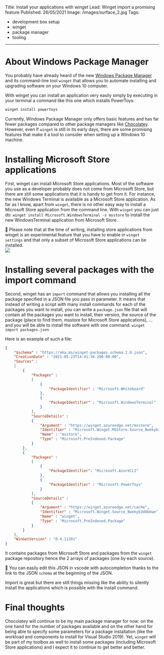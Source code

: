 Title: Install your applications with winget
Lead: Winget import a promising feature
Published: 26/05/2021
Image: /images/surface_2.jpg
Tags:
  - development box setup
  - winget
  - package manager
  - tooling
---
# About Windows Package Manager
You probably have already heard of the new [Windows Package Manager](https://docs.microsoft.com/en-us/windows/package-manager/) and its command-line tool `winget` that allows you to automate installing and upgrading software on your Windows 10 computer.

With winget you can install an application very easily simply by executing in your terminal a command like this one which installs PowerToys:
```powershell
winget install powertoys
```

Currently, Windows Package Manager only offers basic features and has far fewer packages compared to other package managers like [Chocolatey](https://chocolatey.org/). However, even if `winget` is still in its early days, there are some promising features that make it a tool to consider when setting up a Windows 10 machine.

# Installing Microsoft Store applications

First, winget can install Microsoft Store applications. Most of the software you use as a developer probably does not come from Microsoft Store, but there are still some applications that it is handy to get from it. For instance, the new Windows Terminal is available as a Microsoft Store application. As far as I know, apart from `winget`, there is no other easy way to install a Microsoft Store application from the command line. With `winget` you can just do: `winget install Microsoft.WindowsTerminal -s msstore` to install the new WindowsTerminal application from Microsoft Store.

📌 Please note that at the time of writing, installing store applications from winget is an experimental feature that you have to enable in `winget settings` and that only a subset of Microsoft Store applications can be installed.  
<img src="/posts/images/winget_import_1.png" class="img-fluid centered-img">  

# Installing several packages with the import command

Second, winget has an `import` command that allows you installing all the package specified in a JSON file you pass in parameter. It means that instead of writing a script with many install commands for each of the packages you want to install, you can write a `package.json` file that will contain all the packages you want to install, their version, the source of the package (place to find them, msstore for Microsoft Store applications), ... and you will be able to install the software with one command: `winget import packages.json`

Here is an example of such a file:
```json
{
	"$schema" : "https://aka.ms/winget-packages.schema.2.0.json",
	"CreationDate" : "2021-05-23T14:41:38.200-00:00",
	"Sources" : 
	[
		{
			"Packages" : 
			[
				{
					"PackageIdentifier" : "Microsoft.Whiteboard"
				},
				{
					"PackageIdentifier" : "Microsoft.WindowsTerminal"	
				}
			],
			"SourceDetails" : 
			{
				"Argument" : "https://winget.azureedge.net/msstore",
				"Identifier" : "Microsoft.Winget.MSStore.Source_8wekyb3d8bbwe",
				"Name" : "msstore",
				"Type" : "Microsoft.PreIndexed.Package"
			}
		},
		{
			"Packages" : 
			[
				{
					"PackageIdentifier": "Microsoft.AzureCLI"
				},
				{
					"PackageIdentifier" : "Microsoft.PowerToys"
				}
			],
			"SourceDetails" : 
			{
				"Argument" : "https://winget.azureedge.net/cache",
				"Identifier" : "Microsoft.Winget.Source_8wekyb3d8bbwe",
				"Name" : "winget",
				"Type" : "Microsoft.PreIndexed.Package"
			}
		}
	],
	"WinGetVersion" : "0.4.11391"
}
```
It contains packages from Microsoft Store and packages from the `winget` package repository hence the 2 arrays of packages (one by each source).

📌 You can easily edit this JSON in vscode with autocompletion thanks to the link to the JSON `schema` at the beginning of the JSON.

Import is great but there are still things missing like the ability to silently install the applications which is possible with the install command.

# Final thoughts
Chocolatey will continue to be my main package manager for now: on the one hand for the number of packages available and on the other hand for being able to specify some parameters for a package installation (like the workload and components to install for Visual Studio 2019). Yet, `winget` will be part of my toolbox as well to install some packages (including Microsoft Store applications) and I expect it to continue to get better and better.